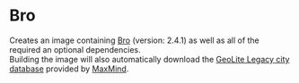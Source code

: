 # Bro
Creates an image containing [Bro](https://www.bro.org/) (version: 2.4.1) as well as all of the required an optional dependencies.  
Building the image will also automatically download the [GeoLite Legacy city database](http://dev.maxmind.com/geoip/legacy/geolite/) provided by [MaxMind](https://www.maxmind.com/).

